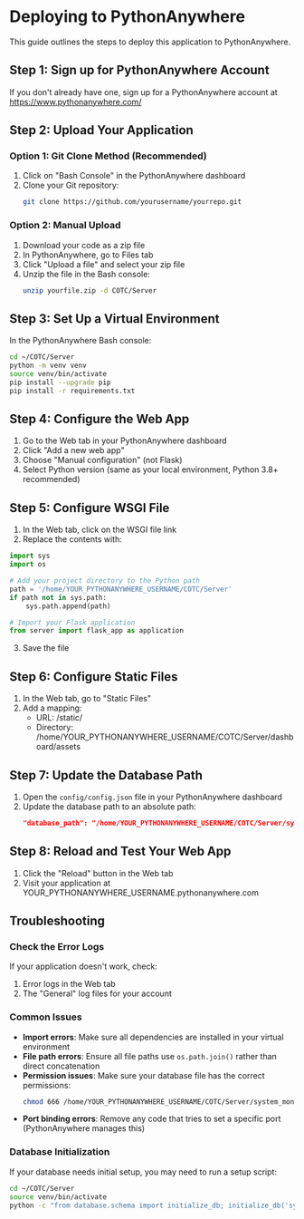 # Deploying to PythonAnywhere

This guide outlines the steps to deploy this application to PythonAnywhere.

## Step 1: Sign up for PythonAnywhere Account

If you don't already have one, sign up for a PythonAnywhere account at https://www.pythonanywhere.com/

## Step 2: Upload Your Application

### Option 1: Git Clone Method (Recommended)
1. Click on "Bash Console" in the PythonAnywhere dashboard
2. Clone your Git repository:
   ```bash
   git clone https://github.com/yourusername/yourrepo.git
   ```

### Option 2: Manual Upload
1. Download your code as a zip file
2. In PythonAnywhere, go to Files tab
3. Click "Upload a file" and select your zip file
4. Unzip the file in the Bash console:
   ```bash
   unzip yourfile.zip -d COTC/Server
   ```

## Step 3: Set Up a Virtual Environment

In the PythonAnywhere Bash console:

```bash
cd ~/COTC/Server
python -m venv venv
source venv/bin/activate
pip install --upgrade pip
pip install -r requirements.txt
```

## Step 4: Configure the Web App

1. Go to the Web tab in your PythonAnywhere dashboard
2. Click "Add a new web app"
3. Choose "Manual configuration" (not Flask)
4. Select Python version (same as your local environment, Python 3.8+ recommended)

## Step 5: Configure WSGI File

1. In the Web tab, click on the WSGI file link
2. Replace the contents with:

```python
import sys
import os

# Add your project directory to the Python path
path = '/home/YOUR_PYTHONANYWHERE_USERNAME/COTC/Server'
if path not in sys.path:
    sys.path.append(path)

# Import your Flask application
from server import flask_app as application
```

3. Save the file

## Step 6: Configure Static Files

1. In the Web tab, go to "Static Files"
2. Add a mapping:
   - URL: /static/
   - Directory: /home/YOUR_PYTHONANYWHERE_USERNAME/COTC/Server/dashboard/assets

## Step 7: Update the Database Path

1. Open the `config/config.json` file in your PythonAnywhere dashboard
2. Update the database path to an absolute path:
   ```json
   "database_path": "/home/YOUR_PYTHONANYWHERE_USERNAME/COTC/Server/system_monitoring.db"
   ```

## Step 8: Reload and Test Your Web App

1. Click the "Reload" button in the Web tab
2. Visit your application at YOUR_PYTHONANYWHERE_USERNAME.pythonanywhere.com

## Troubleshooting

### Check the Error Logs
If your application doesn't work, check:
1. Error logs in the Web tab
2. The "General" log files for your account

### Common Issues
- **Import errors**: Make sure all dependencies are installed in your virtual environment
- **File path errors**: Ensure all file paths use `os.path.join()` rather than direct concatenation
- **Permission issues**: Make sure your database file has the correct permissions:
  ```bash
  chmod 666 /home/YOUR_PYTHONANYWHERE_USERNAME/COTC/Server/system_monitoring.db
  ```
- **Port binding errors**: Remove any code that tries to set a specific port (PythonAnywhere manages this)

### Database Initialization
If your database needs initial setup, you may need to run a setup script:
```bash
cd ~/COTC/Server
source venv/bin/activate
python -c "from database.schema import initialize_db; initialize_db('system_monitoring.db')"
``` 